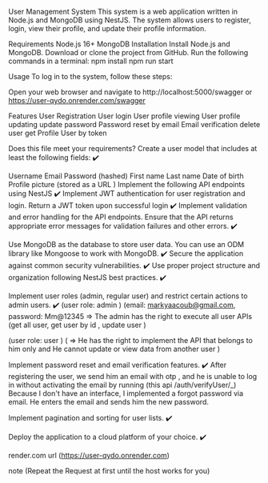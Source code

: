 User Management System
This system is a web application written in Node.js and MongoDB using NestJS. The system allows users to register, login, view their profile, and update their profile information.

Requirements
Node.js 16+
MongoDB
Installation
Install Node.js and MongoDB.
Download or clone the project from GitHub.
Run the following commands in a terminal:
npm install
npm run start

Usage
To log in to the system, follow these steps:

Open your web browser and navigate to http://localhost:5000/swagger 
or 
https://user-qydo.onrender.com/swagger


Features
User Registration
User login
User profile viewing
User profile updating
update password
Password reset by email
Email verification
delete user
get Profile User by token



Does this file meet your requirements?
Create a user model that includes at least the following fields: ✔️

Username 
Email 
Password (hashed) 
First name 
Last name
Date of birth
Profile picture (stored as a URL )
Implement the following API endpoints using NestJS ✔️
Implement JWT authentication for user registration and login. Return a JWT token upon successful login ✔️
Implement validation and error handling for the API endpoints. Ensure that the API returns appropriate error messages for validation failures and other errors. ✔️

Use MongoDB as the database to store user data. You can use an ODM library like Mongoose to work with MongoDB. ✔️
Secure the application against common security vulnerabilities. ✔️
Use proper project structure and organization following NestJS best practices. ✔️


Implement user roles (admin, regular user) and restrict certain actions to admin users. ✔️
(user role: admin  )
(email: markyaacoub@gmail.com, password: Mm@12345 => The admin has the right to execute all user APIs (get all user, get user by id , update user )

(user role: user )
( => He has the right to implement the API that belongs to him only and He cannot update or view data from another user )

Implement password reset and email verification features. ✔️
After registering the user, we send him an email with otp , and he is unable to log in without activating the email by running (this api /auth/verifyUser/_)
Because I don't have an interface, I implemented a forgot password via email. He enters the email and sends him the new password.

Implement pagination and sorting for user lists. ✔️


Deploy the application to a cloud platform of your choice. ✔️

render.com url (https://user-qydo.onrender.com)

note (Repeat the Request at first until the host works for you)

